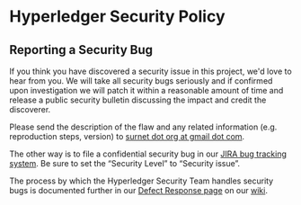 # Hyperledger Security Policy

## Reporting a Security Bug

If you think you have discovered a security issue in this project, we'd love to
hear from you. We will take all security bugs seriously and if confirmed upon investigation we will
patch it within a reasonable amount of time and release a public security bulletin discussing the
impact and credit the discoverer.

Please send the description of the flaw and
any related information (e.g. reproduction steps, version) to
[surnet dot org at gmail dot com](mailto:surnet.org@gmail.com).

The other way is to file a confidential security bug in our
[JIRA bug tracking system](https://jira.hyperledger.org). Be sure to set the “Security Level” to
“Security issue”.

The process by which the Hyperledger Security Team handles security bugs is documented further in
our [Defect Response page](https://wiki.hyperledger.org/display/SEC/Defect+Response) on our
[wiki](https://wiki.hyperledger.org).

